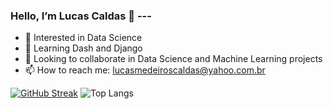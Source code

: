 ### Hello, I’m Lucas Caldas 👋 ---
- 👀 Interested in Data Science
- 📖 Learning Dash and Django
- 💞️ Looking to collaborate in Data Science and Machine Learning projects
- 📫 How to reach me: lucasmedeiroscaldas@yahoo.com.br

[![GitHub Streak](https://streak-stats.demolab.com/?user=lucastere10&theme=dracula)](https://git.io/streak-stats)
![Top Langs](https://github-readme-stats.vercel.app/api/top-langs/?username=lucastere10&layout=compact&hide=jupyter%20notebook,html,portugol&theme=dracula)

